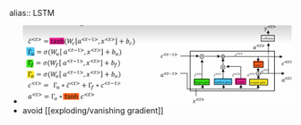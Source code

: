 alias:: LSTM

- ![image.png](../assets/image_1696011773350_0.png)
- avoid [[exploding/vanishing gradient]]
